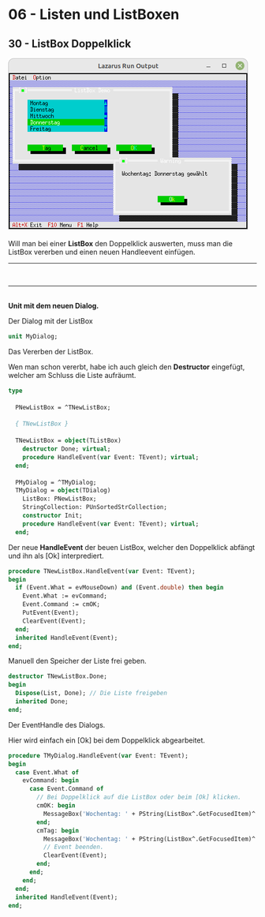 # 06 - Listen und ListBoxen
## 30 - ListBox Doppelklick

<img src="image.png" alt="Selfhtml"><br><br>
Will man bei einer <b>ListBox</b> den Doppelklick auswerten, muss man die ListBox vererben und einen neuen Handleevent einfügen.

<hr><br>
<hr><br>
<b>Unit mit dem neuen Dialog.</b>

<br>

Der Dialog mit der ListBox


```pascal
unit MyDialog;

```

Das Vererben der ListBox.

Wen man schon vererbt, habe ich auch gleich den <b>Destructor</b> eingefügt, welcher am Schluss die Liste aufräumt.


```pascal
type

  PNewListBox = ^TNewListBox;

  { TNewListBox }

  TNewListBox = object(TListBox)
    destructor Done; virtual;
    procedure HandleEvent(var Event: TEvent); virtual;
  end;

  PMyDialog = ^TMyDialog;
  TMyDialog = object(TDialog)
    ListBox: PNewListBox;
    StringCollection: PUnSortedStrCollection;
    constructor Init;
    procedure HandleEvent(var Event: TEvent); virtual;
  end;

```

Der neue <b>HandleEvent</b> der beuen ListBox, welcher den Doppelklick abfängt und ihn als [Ok] interprediert.


```pascal
procedure TNewListBox.HandleEvent(var Event: TEvent);
begin
  if (Event.What = evMouseDown) and (Event.double) then begin
    Event.What := evCommand;
    Event.Command := cmOK;
    PutEvent(Event);
    ClearEvent(Event);
  end;
  inherited HandleEvent(Event);
end;

```

Manuell den Speicher der Liste frei geben.


```pascal
destructor TNewListBox.Done;
begin
  Dispose(List, Done); // Die Liste freigeben
  inherited Done;
end;

```

Der EventHandle des Dialogs.

Hier wird einfach ein [Ok] bei dem Doppelklick abgearbeitet.


```pascal
procedure TMyDialog.HandleEvent(var Event: TEvent);
begin
  case Event.What of
    evCommand: begin
      case Event.Command of
        // Bei Doppelklick auf die ListBox oder beim [Ok] klicken.
        cmOK: begin
          MessageBox('Wochentag: ' + PString(ListBox^.GetFocusedItem)^ + ' gew' + #132 + 'hlt', nil, mfOKButton);
        end;
        cmTag: begin
          MessageBox('Wochentag: ' + PString(ListBox^.GetFocusedItem)^ + ' gew' + #132 + 'hlt', nil, mfOKButton);
          // Event beenden.
          ClearEvent(Event);
        end;
      end;
    end;
  end;
  inherited HandleEvent(Event);
end;

```


